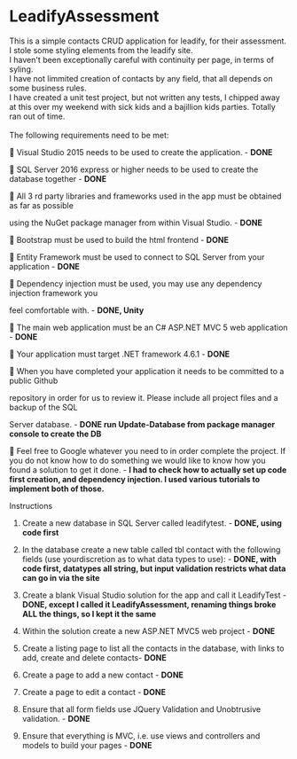 # LeadifyAssessment
This is a simple contacts CRUD application for leadify, for their assessment. <br/>
I stole some styling elements from the leadify site. <br/>
I haven't been exceptionally careful with continuity per page, in terms of syling. <br/>
I have not limmited creation of contacts by any field, that all depends on some business rules. <br/>
I have created a unit test project, but not written any tests, I chipped away at this over my weekend with sick kids and a bajillion kids parties. Totally ran out of time.
<br/>
<br/>
The following requirements need to be met:

 Visual Studio 2015 needs to be used to create the application. - <B>DONE</B>

 SQL Server 2016 express or higher needs to be used to create the database together  - <B>DONE</B>

 All 3 rd party libraries and frameworks used in the app must be obtained as far as possible

using the NuGet package manager from within Visual Studio.  - <B>DONE</B>

 Bootstrap must be used to build the html frontend  - <B>DONE</B>

 Entity Framework must be used to connect to SQL Server from your application  - <B>DONE</B>

 Dependency injection must be used, you may use any dependency injection framework you

feel comfortable with.  - <B>DONE, Unity</B>

 The main web application must be an C# ASP.NET MVC 5 web application  - <B>DONE</B>

 Your application must target .NET framework 4.6.1  - <B>DONE</B>

 When you have completed your application it needs to be committed to a public Github

repository in order for us to review it. Please include all project files and a backup of the SQL

Server database.  - <B>DONE run Update-Database from package manager console to create the DB</B>

 Feel free to Google whatever you need to in order complete the project. If you do not know how to do something we would like to know how you found a solution to get it done. - <B> I had to check how to actually set up code first creation, and dependency injection. I used various tutorials to implement both of those. </B>

Instructions

1. Create a new database in SQL Server called leadifytest. - <B>DONE, using code first</B>

2. In the database create a new table called tbl contact with the following fields (use yourdiscretion as to what data types to use): - <B>DONE, with code first, datatypes all string, but input validation restricts what data can go in via the site</B>

3. Create a blank Visual Studio solution for the app and call it LeadifyTest - <B>DONE, except I called it LeadifyAssessment, renaming things broke ALL the things, so I kept it the same</B>

4. Within the solution create a new ASP.NET MVC5 web project - <B>DONE</B>

5. Create a listing page to list all the contacts in the database, with links to add, create and delete contacts- <B>DONE</B>

6. Create a page to add a new contact - <B>DONE</B>

7. Create a page to edit a contact - <B>DONE</B>

8. Ensure that all form fields use JQuery Validation and Unobtrusive validation. - <B>DONE</B>

9. Ensure that everything is MVC, i.e. use views and controllers and models to build your pages - <B>DONE</B>
